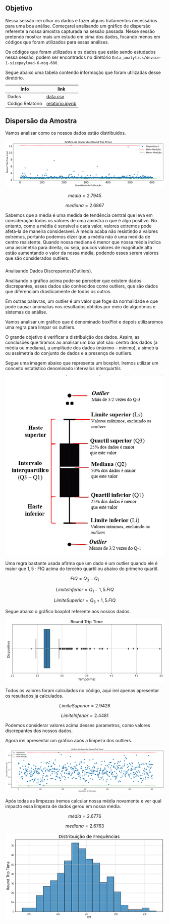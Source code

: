 ## Objetivo

Nessa sessão irei olhar os dados e fazer alguns tratamentos necessários para uma boa análise.
Começarei analisando um gráfico de dispersão referente a nossa amostra capturada na sessão passada.
Nesse sessão pretendo mostrar mais um estudo em cima dos dados, focando menos em códigos que foram utilizados para essas análises.

Os códigos que foram utilizados e os dados que estão sendo estudados nessa sessão, podem ser encontrados no diretório `Data_analytics/device-1-sizepayload-6-msg-600`.

Segue abaixo uma tabela contendo informação que foram utilizadas desse diretório.

<center>

| Info             | link                                                                                                                                                       |
| ---------------- | ---------------------------------------------------------------------------------------------------------------------------------------------------------- |
| Dados            | [data.csv](https://github.com/joaogabriel1995/analise-desempenho-mqtt-iot./blob/main/Data_analytics/device-1-sizepayload-6-msg-600/data.csv)               |
| Código Relatório | [relatorio.ipynb](https://github.com/joaogabriel1995/analise-desempenho-mqtt-iot./blob/main/Data_analytics/device-1-sizepayload-6-msg-600/relatorio.ipynb) |

</center>

## Dispersão da Amostra

Vamos analisar como os nossos dados estão distribuidos.

![alt text](image/scatter-piloto.png)

$$
média = 2.7945
$$

$$
mediana = 2.6867
$$

Sabemos que a média é uma medida de tendência central que leva em consideração todos os valores de uma amostra o que é algo positivo. No entanto, como a média é sensivel a cada valor, valores extremos pode afeta-la de maneira consideravel. A média acaba não resistindo a valores extremos, portanto podemos dizer que a média não é uma medida de centro resistente. Quando nossa mediana é menor que nossa média indica uma assimetria para direita, ou seja, poucos valores de magnitude alta estão aumentando o valor da nossa média, podendo esses serem valores que são considerados outliers.

###

Analisando Dados Discrepantes(Outliers).

Analisando o gráfico acima pode-se perceber que existem dados discrepantes, esses dados são conhecidos como outliers, que são dados que diferenciam drasticamente de todos os outros.

Em outras palavras, um outlier é um valor que foge da normalidade e que pode causar anomalias nos resultados obtidos por meio de algoritmos e sistemas de análise.

Vamos analisar um gráfico que é denominado boxPlot e depois utilizaremos uma regra para limpar os outliers.

O grande objetivo é verificar a distribuição dos dados. Assim, as conclusões que tiramos ao analisar um box plot são: centro dos dados (a média ou mediana), a amplitude dos dados (máximo – mínimo), a simetria ou assimetria do conjunto de dados e a presença de outliers.

Segue uma imagem abaixo que representa um boxplot. Iremos utilizar um conceito estatistico denominado intervalos interquartils

![alt text](image/boxplotinfo.png)

Uma regra bastante usada afirma que um dado é um outlier quando ele é maior que $1{,}5\cdot \text{FIQ}$ acima do terceiro quartil ou abaixo do primeiro quartil.

$$ {FIQ} = {Q}_3 - {Q}_{1} $$

$$
LimiteInferior = {Q}_{1} - 1,5.{FIQ}
$$

$$
LimiteSuperior = {Q}_{3} + 1,5.{FIQ}
$$

Segue abaixo o gráfico boxplot referente aos nossos dados.

![alt text](image/boxplot_amostrapiloto.png)

Todos os valores foram calculados no código, aqui irei apenas apresentar os resultados já calculados.

$$
LimiteSuperior = 2.9426
$$

$$
LimiteInferior = 2.4481
$$

Podemos considerar valores acima desses parametros, como valores discrepantes dos nossos dados.

Agora irei apresentar um gráfico após a limpeza dos outliers.

![alt text](image/distplot_amostrapiloto_outliers.png)

Após todas as limpezas iremos calcular nossa média novamente e ver qual impacto essa limpeza de dados gerou em nossa média.

$$
média = 2.6776
$$

$$
mediana = 2.6763
$$

![alt text](image/histplot_amostrapiloto_outliers.png)
